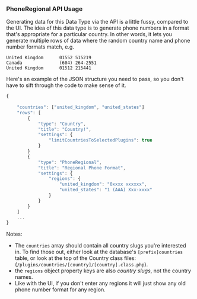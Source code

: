 ### PhoneRegional API Usage

Generating data for this Data Type via the API is a little fussy, compared to the UI. The idea of this data type is 
to generate phone numbers in a format that's appropriate for a particular country. In other words, it lets you generate
multiple rows of data where the random country name and phone number formats match, e.g.
 
```
United Kingdom      01552 515219
Canada              (604) 264-2551
United Kingdom      01512 215441
```

Here's an example of the JSON structure you need to pass, so you don't have to sift through the code to make sense of 
it.


```javascript
{
    
    "countries": ["united_kingdom", "united_states"] 
    "rows": [
        {
            "type": "Country",
            "title": "Country!",
            "settings": {
                "limitCountriesToSelectedPlugins": true
            }
        }
        { 
            "type": "PhoneRegional",
            "title": "Regional Phone Format",
            "settings": {
                "regions": {
                    "united_kingdom": "0xxxx xxxxxx",
                    "united_states": "1 (AAA) Xxx-xxxx"
                }
            }
        }
    ]
    ...
}
```

Notes:
- The `countries` array should contain all country slugs you're interested in. To find those out, either look at the 
database's `[prefix]countries` table, or look at the top of the Country class files:
(`/plugins/countries/[country]/[country].class.php`).
- the `regions` object property keys are also *country slugs*, not the country names. 
- Like with the UI, if you don't enter any regions it will just show any old phone number format for any region.

